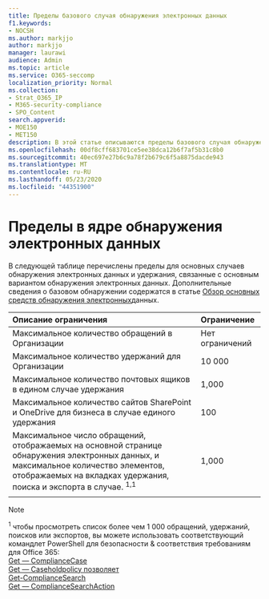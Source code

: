 ```yaml
---
title: Пределы базового случая обнаружения электронных данных
f1.keywords:
- NOCSH
ms.author: markjjo
author: markjjo
manager: laurawi
audience: Admin
ms.topic: article
ms.service: O365-seccomp
localization_priority: Normal
ms.collection:
- Strat_O365_IP
- M365-security-compliance
- SPO_Content
search.appverid:
- MOE150
- MET150
description: В этой статье описываются пределы базового случая обнаружения электронных данных в Microsoft 365.
ms.openlocfilehash: 00df8cff683701ce5ee38dca12b6f7af5b31c8b0
ms.sourcegitcommit: 40ec697e27b6c9a78f2b679c6f5a8875dacde943
ms.translationtype: MT
ms.contentlocale: ru-RU
ms.lasthandoff: 05/23/2020
ms.locfileid: "44351900"
---
```

# <a name="limits-in-core-ediscovery"></a>Пределы в ядре обнаружения электронных данных

В следующей таблице перечислены пределы для основных случаев обнаружения электронных данных и удержания, связанные с основным вариантом обнаружения электронных данных. Дополнительные сведения о базовом обнаружении содержатся в статье [Обзор основных средств обнаружения электронных](ediscovery-cases.md)данных.
    
  |**Описание ограничения**|**Ограничение**|
  |:-----|:-----|
  |Максимальное количество обращений в Организации  <br/> |Нет ограничений  <br/> |
  |Максимальное количество удержаний для Организации  <br/> |10 000  <br/> |
  |Максимальное количество почтовых ящиков в едином случае удержания  <br/> |1,000  <br/> |
  |Максимальное количество сайтов SharePoint и OneDrive для бизнеса в случае единого удержания  <br/> |100  <br/> |
  |Максимальное число обращений, отображаемых на основной странице обнаружения электронных данных, и максимальное количество элементов, отображаемых на вкладках удержания, поиска и экспорта в случае. <sup>1,1</sup> |1,000|
  |||

   > [!NOTE]
   > <sup>1</sup> чтобы просмотреть список более чем 1 000 обращений, удержаний, поисков или экспортов, вы можете использовать соответствующий командлет PowerShell для безопасности & соответствия требованиям для Office 365:<br/> [Get — ComplianceCase](https://docs.microsoft.com/powershell/module/exchange/get-compliancecase) <br/> [Get — Caseholdpolicy позволяет](https://docs.microsoft.com/powershell/module/exchange/get-caseholdpolicy)<br/> [Get-ComplianceSearch](https://docs.microsoft.com/powershell/module/exchange/get-compliancesearch)<br/> [Get — ComplianceSearchAction](https://docs.microsoft.com/powershell/module/exchange/get-compliancesearchaction)
